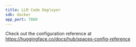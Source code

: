 ```yaml
---
title: LLM Code Deployer
sdk: docker
app_port: 7860
---
```


Check out the configuration reference at https://huggingface.co/docs/hub/spaces-config-reference